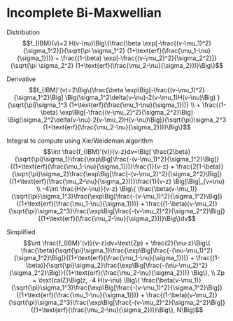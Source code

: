 # Incomplete Bi-Maxwellian
Distribution
$$f_{IBM}(v)=2 H(v-\nu)\Big\{\frac{\beta \exp[-\frac{(v-\mu_1)^2}{\sigma_1^2}]}{\sqrt{\pi \sigma_1^2} (1+\text{erf}(\frac{\mu_1-\nu}{\sigma_1}))} + \frac{(1-\beta) \exp[-\frac{(v-\mu_2)^2}{\sigma_2^2}]}{\sqrt{\pi \sigma_2^2} (1+\text{erf}(\frac{\mu_2-\nu}{\sigma_2}))}\Big\}$$

Derivative
$$f_{IBM}'(v)=2\Big\{\frac{\beta \exp\Big[-\frac{(v-\mu_1)^2}{\sigma_1^2}\Big] \Big(\sigma_1^2\delta(v-\nu)-2(v-\mu_1)H(v-\nu)\Big) }{\sqrt{\pi}\sigma_1^3 (1+\text{erf}(\frac{\mu_1-\nu}{\sigma_1}))} \\ + \frac{(1-\beta) \exp\Big[-\frac{(v-\mu_2)^2}{\sigma_2^2}\Big] \Big(\sigma_2^2\delta(v-\nu)-2(v-\mu_2)H(v-\nu)\Big)}{\sqrt{\pi}\sigma_2^3 (1+\text{erf}(\frac{\mu_2-\nu}{\sigma_2}))}\Big\}$$

Integral to compute using Xie/Weideman algorithm
$$\int \frac{f_{IBM}'(v)}{v-z}dv=\Big[ \frac{2\beta}{\sqrt{\pi}\sigma_1}\frac{\exp\Big[\frac{-(v-\mu_1)^2}{\sigma_1^2}\Big]}{(1+\text{erf}(\frac{\mu_1-\nu}{\sigma_1}))}\frac{1}{v-z} +  \frac{2(1-\beta)}{\sqrt{\pi}\sigma_2}\frac{\exp\Big[\frac{-(v-\mu_2)^2}{\sigma_2^2}\Big]}{(1+\text{erf}(\frac{\mu_2-\nu}{\sigma_2}))}\frac{1}{v-z} \Big]\Big|_{v=\nu} \\ 
-4\int \frac{H(v-\nu)}{v-z} \Big\{ \frac{\beta(v-\mu_1)}{\sqrt{\pi}\sigma_1^3}\frac{\exp\Big[\frac{-(v-\mu_1)^2}{\sigma_1^2}\Big]}{(1+\text{erf}(\frac{\mu_1-\nu}{\sigma_1}))} + \frac{(1-\beta)(v-\mu_2)}{\sqrt{\pi}\sigma_2^3}\frac{\exp\Big[\frac{-(v-\mu_2)^2}{\sigma_2^2}\Big]}{(1+\text{erf}(\frac{\mu_2-\nu}{\sigma_2}))}\Big\}dv$$

Simplified
$$\int \frac{f_{IBM}'(v)}{v-z}dv=\text{Zp} + \frac{2}{\nu-z}\Big\{ \frac{\beta}{\sqrt{\pi}\sigma_1}\frac{\exp\Big[\frac{-(\nu-\mu_1)^2}{\sigma_1^2}\Big]}{(1+\text{erf}(\frac{\mu_1-\nu}{\sigma_1}))} +  \frac{(1-\beta)}{\sqrt{\pi}\sigma_2}\frac{\exp\Big[\frac{-(\nu-\mu_2)^2}{\sigma_2^2}\Big]}{(1+\text{erf}(\frac{\mu_2-\nu}{\sigma_2}))} \Big\}, \\ 
Zp = \text{calZ}\Big(z, 
-4 H(v-\nu) \Big\{ \frac{\beta(v-\mu_1)}{\sqrt{\pi}\sigma_1^3}\frac{\exp\Big[\frac{-(v-\mu_1)^2}{\sigma_1^2}\Big]}{(1+\text{erf}(\frac{\mu_1-\nu}{\sigma_1}))} + \frac{(1-\beta)(v-\mu_2)}{\sqrt{\pi}\sigma_2^3}\frac{\exp\Big[\frac{-(v-\mu_2)^2}{\sigma_2^2}\Big]}{(1+\text{erf}(\frac{\mu_2-\nu}{\sigma_2}))}\Big\}, N\Big)$$
